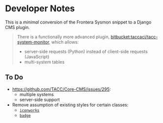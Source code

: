 # Developer Notes

This is a _minimal_ conversion of the Frontera Sysmon snippet to a Django CMS plugin.

> There is a functionally more advanced plugin, [bitbucket:taccaci/tacc-system-monitor](https://bitbucket.org/taccaci/tacc-system-monitor), which allows:
>
> - server-side requests (Python) instead of client-side requests (JavaScript)
> - multi-system tables

## To Do

- https://github.com/TACC/Core-CMS/issues/295:
    - multiple systems
    - server-side support
- Remove assumption of existing styles for certain classes:
    - [`iconworks`](https://icon-works.com/)
    - [`badge`](https://getbootstrap.com/docs/4.0/components/badge/)
